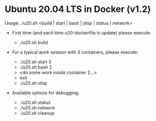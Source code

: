 # Ubuntu 20.04 LTS in Docker (v1.2)

Usage: ./u20.sh <build | start | bash | stop | status | network>

  * First time (and each time u20-dockerfile is update) please execute:
    * ./u20.sh build

  * For a typical work session with 3 containers, please execute:
    *  ./u20.sh start 3
    *  ./u20.sh bash 2
    *  <do some work inside container 2...>
    *  exit
    *  ./u20.sh stop

  * Available options for debugging:
    *  ./u20.sh status
    *  ./u20.sh network
    *  ./u20.sh cleanup

